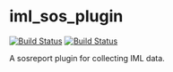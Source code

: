 # iml_sos_plugin

[![Build Status](https://travis-ci.org/whamcloud/iml_sos_plugin.svg?branch=master)](https://travis-ci.org/whamcloud/iml_sos_plugin)
[![Build Status](https://copr.fedorainfracloud.org/coprs/managerforlustre/manager-for-lustre/package/iml_sos_plugin/status_image/last_build.png)](https://copr.fedorainfracloud.org/coprs/managerforlustre/manager-for-lustre/package/iml_sos_plugin/)

A sosreport plugin for collecting IML data.
